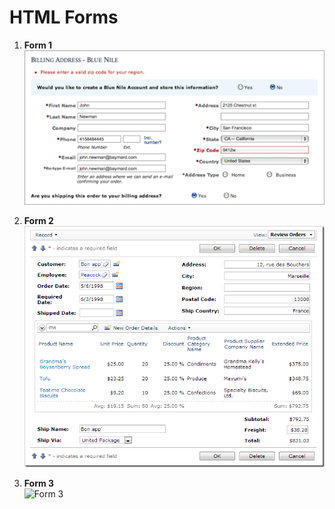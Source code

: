 # HTML Forms

1. **Form 1**  
![Form 1](https://github.com/codemonkey-sagar/CodeCraft/blob/main/HTML/forms/img/form1.png)  

2. **Form 2**  
![Form 2](https://github.com/codemonkey-sagar/CodeCraft/blob/main/HTML/forms/img/form2.png)  

3. **Form 3**  
![Form 3](https://github.com/codemonkey-sagar/CodeCraft/blob/main/HTML/forms/mg/form3.png)
